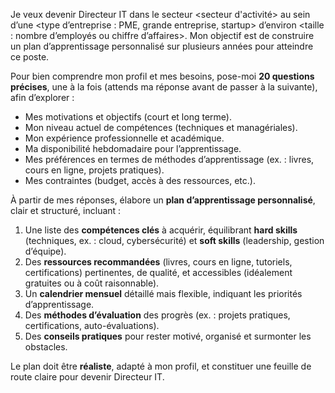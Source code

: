 Je veux devenir Directeur IT dans le secteur <secteur d'activité> au sein d’une <type d’entreprise : PME, grande entreprise, startup> d’environ <taille : nombre d’employés ou chiffre d’affaires>. Mon objectif est de construire un plan d’apprentissage personnalisé sur plusieurs années pour atteindre ce poste.

Pour bien comprendre mon profil et mes besoins, pose-moi **20 questions précises**, une à la fois (attends ma réponse avant de passer à la suivante), afin d’explorer :

- Mes motivations et objectifs (court et long terme).
- Mon niveau actuel de compétences (techniques et managériales).
- Mon expérience professionnelle et académique.
- Ma disponibilité hebdomadaire pour l’apprentissage.
- Mes préférences en termes de méthodes d’apprentissage (ex. : livres, cours en ligne, projets pratiques).
- Mes contraintes (budget, accès à des ressources, etc.).

À partir de mes réponses, élabore un **plan d’apprentissage personnalisé**, clair et structuré, incluant :

1. Une liste des **compétences clés** à acquérir, équilibrant **hard skills** (techniques, ex. : cloud, cybersécurité) et **soft skills** (leadership, gestion d’équipe).
2. Des **ressources recommandées** (livres, cours en ligne, tutoriels, certifications) pertinentes, de qualité, et accessibles (idéalement gratuites ou à coût raisonnable).
3. Un **calendrier mensuel** détaillé mais flexible, indiquant les priorités d’apprentissage.
4. Des **méthodes d’évaluation** des progrès (ex. : projets pratiques, certifications, auto-évaluations).
5. Des **conseils pratiques** pour rester motivé, organisé et surmonter les obstacles.

Le plan doit être **réaliste**, adapté à mon profil, et constituer une feuille de route claire pour devenir Directeur IT.